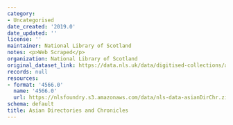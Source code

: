```yaml
---
category:
- Uncategorised
date_created: '2019.0'
date_updated: ''
license: ''
maintainer: National Library of Scotland
notes: <p>Web Scraped</p>
organization: National Library of Scotland
original_dataset_link: https://data.nls.uk/data/digitised-collections/asian-directories-chronicles/
records: null
resources:
- format: '4566.0'
  name: '4566.0'
  url: https://nlsfoundry.s3.amazonaws.com/data/nls-data-asianDirChr.zip
schema: default
title: Asian Directories and Chronicles
---
```

